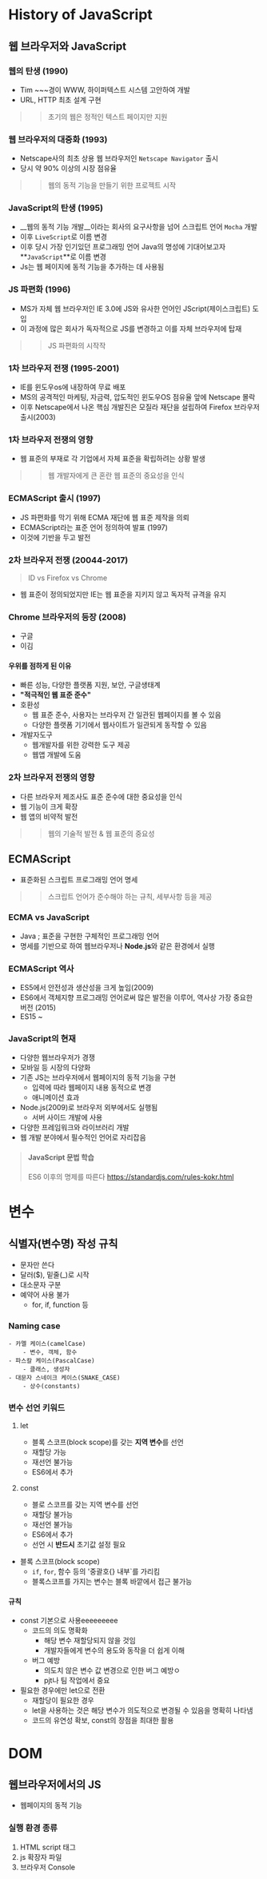 # History of JavaScript
## 웹 브라우저와 JavaScript
### 웹의 탄생 (1990)
- Tim ~~~경이 WWW, 하이퍼텍스트 시스템 고안하여 개발
- URL, HTTP 최초 설계 구현
>> 초기의 웹은 정적인 텍스트 페이지만 지원

### 웹 브라우저의 대중화 (1993)
- Netscape사의 최초 상용 웹 브라우저인 `Netscape Navigator` 출시
- 당시 약 90% 이상의 시장 점유율
>> 웹의 동적 기능을 만들기 위한 프로젝트 시작

### JavaScript의 탄생 (1995)
- __웹의 동적 기능 개발__이라는 회사의 요구사항을 넘어 스크립트 언어 `Mocha` 개발
- 이후 `LiveScript`로 이름 변경
- 이후 당시 가장 인기있던 프로그래밍 언어 Java의 명성에 기대어보고자 **`JavaScript`**로 이름 변경
- Js는 웹 페이지에 동적 기능을 추가하는 데 사용됨

### JS 파편화 (1996)
- MS가 자체 웹 브라우저인 IE 3.0에 JS와 유사한 언어인 JScript(제이스크립트) 도입
- 이 과정에 많은 회사가 독자적으로 JS를 변경하고 이를 자체 브라우저에 탑재
>> JS 파편화의 시작작

### 1차 브라우저 전쟁 (1995-2001)
- IE를 윈도우os에 내장하여 무료 배포
- MS의 공격적인 마케팅, 자금력, 압도적인 윈도우OS 점유율 앞에 Netscape 몰락
- 이후 Netscape에서 나온 핵심 개발진은 모질라 재단을 설립하여 Firefox 브라우저 출시(2003)

### 1차 브라우저 전쟁의 영향
- 웹 표준의 부재로 각 기업에서 자체 표준을 확립하려는 상황 발생
>> 웹 개발자에게 큰 혼란
>> 웹 표준의 중요성을 인식

### ECMAScript 출시 (1997)
- JS 파편화를 막기 위해 ECMA 재단에 웹 표준 제작을 의뢰
- ECMAScript라는 표준 언어 정의하여 발표 (1997)
- 이것에 기반을 두고 발전

### 2차 브라우저 전쟁 (20044-2017)
> ID vs Firefox vs Chrome
- 웹 표준이 정의되었지만 IE는 웹 표준을 지키지 않고 독자적 규격을 유지

### Chrome 브라우저의 등장 (2008)
- 구글
- 이김

#### 우위를 점하게 된 이유
- 빠른 성능, 다양한 플랫폼 지원, 보안, 구글생태계
- **"적극적인 웹 표준 준수"**
- 호환성
	- 웹 표준 준수, 사용자는 브라우저 간 일관된 웹페이지를 볼 수 있음
	- 다양한 플랫폼 기기에서 웹사이트가 일관되게 동작할 수 있음
- 개발자도구
	- 웹개발자를 위한 강력한 도구 제공
	- 웹앱 개발에 도움

### 2차 브라우저 전쟁의 영향
- 다른 브라우저 제조사도 표준 준수에 대한 중요성을 인식
- 웹 기능이 크게 확장
- 웹 앱의 비약적 발전
>> 웹의 기술적 발전 & 웹 표준의 중요성

## ECMAScript
- 표준화된 스크립트 프로그래밍 언어 명세
>> 스크립트 언어가 준수해야 하는 규칙, 세부사항 등을 제공
### ECMA vs JavaScript
- Java ; 표준을 구현한 구체적인 프로그래밍 언어
- 명세를 기반으로 하여 웹브라우저나 **Node.js**와 같은 환경에서 실행

### ECMAScript 역사
- ES5에서 안전성과 생산성을 크게 높임(2009)
- ES6에서 객체지향 프로그래밍 언어로써 많은 발전을 이루어, 역사상 가장 중요한 버전 (2015)
- ES15 ~

### JavaScript의 현재
- 다양한 웹브라우저가 경쟁
- 모바일 등 시장의 다양화
- 기존 JS는 브라우저에서 웹페이지의 동적 기능을 구현
	- 입력에 따라 웹페이지 내용 동적으로 변경
	- 애니메이션 효과
- Node.js(2009)로 브라우저 외부에서도 실행됨
	- 서버 사이드 개발에 사용
- 다양한 프레임워크와 라이브러리 개발
- 웹 개발 분야에서 필수적인 언어로 자리잡음

> #### JavaScript 문법 학습
> ES6 이후의 명제를 따른다
> https://standardjs.com/rules-kokr.html

# 변수
## 식별자(변수명) 작성 규칙
- 문자만 쓴다
- 달러($), 밑줄(_)로 시작
- 대소문자 구분
- 예약어 사용 불가
	- for, if, function 등
### Naming case
	- 카멜 케이스(camelCase)
		- 변수, 객체, 함수
	- 파스칼 케이스(PascalCase)
		- 클래스, 생성자
	- 대문자 스네이크 케이스(SNAKE_CASE)
		- 상수(constants)
### 변수 선언 키워드
1. let
	- 블록 스코프(block scope)를 갖는 **지역 변수**를 선언
	- 재할당 가능
	- 재선언 불가능
	- ES6에서 추가

2. const
	- 블로 스코프를 갖는 지역 변수를 선언
	- 재할당 불가능
	- 재선언 불가능
	- ES6에서 추가
	- 선언 시 **반드시** 초기값 설정 필요

- 블록 스코프(block scope)
	- `if`, `for`, 함수 등의 '중괄호{} 내부`를 가리킴
	- 블록스코프를 가지는 변수는 블록 바깥에서 접근 불가능

#### 규칙
- const 기본으로 사용eeeeeeeee
	- 코드의 의도 명확화
		- 해당 변수 재할당되지 않을 것임
		- 개발자들에게 변수의 용도와 동작을 더 쉽게 이해
	- 버그 예방
		- 의도치 않은 변수 값 변경으로 인한 버그 예방ㅇ
		- pjt나 팀 작업에서 중요
- 필요한 경우에만 let으로 전환
	- 재할당이 필요한 경우
	- let을 사용하는 것은 해당 변수가 의도적으로 변경될 수 있음을 명확히 나타냄
	- 코드의 유연성 확보, const의 장점을 최대한 활용

# DOM
## 웹브라우저에서의 JS
- 웹페이지의 동적 기능
### 실행 환경 종류
1. HTML script 태그
2. js 확장자 파일
3. 브라우저 Console                                                    